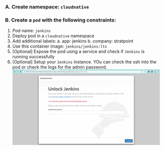 ### A. Create namespace: `cloudnative`

### B. Create a `pod` with the following constraints:
1. Pod name: `jenkins`
2. Deploy pod in a `cloudnative` namespace
3. Add additional labels:
    a. app: jenkins
    b. company: stratpoint
4. Use this container image: `jenkins/jenkins:lts`
5. [Optional] Expose the pod using a service and check if `Jenkins` is running successfully
6. [Optional] Setup your `Jenkins` instance. YOu can check the ssh into the pod or check the logs for the admin password.
![Jenkins](../assets/jenkins.png)